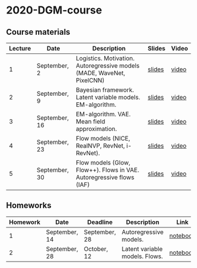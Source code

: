 # 2020-DGM-course

## Course materials

| Lecture | Date | Description | Slides | Video |
|---------|------|-------------|--------|-------|
| 1 | September, 2 | Logistics. Motivation. Autoregressive models (MADE, WaveNet, PixelCNN) | [slides](lectures/lecture1/Isachenko2020DeepGenerativeModels1.pdf) | [video](https://youtu.be/Vvmlg5JYdVQ) |
| 2 | September, 9 | Bayesian framework. Latent variable models. EM-algorithm. | [slides](lectures/lecture2/Isachenko2020DeepGenerativeModels2.pdf) | [video](https://youtu.be/IXVoKY92u1k) |
| 3 | September, 16 | EM-algorithm. VAE. Mean field approximation. | [slides](lectures/lecture3/Isachenko2020DeepGenerativeModels3.pdf) | [video](https://youtu.be/y1csC6gkmxU) |
| 4 | September, 23 | Flow models (NICE, RealNVP, RevNet, i-RevNet). | [slides](lectures/lecture4/Isachenko2020DeepGenerativeModels4.pdf) | [video](https://youtu.be/epFV2wNE6Kk) |
| 5 | September, 30 | Flow models (Glow, Flow++). Flows in VAE. Autoregressive flows (IAF) | [slides](lectures/lecture5/Isachenko2020DeepGenerativeModels5.pdf) | [video](https://youtu.be/KA941HS8oAg) |


## Homeworks

| Homework | Date | Deadline | Description | Link |
|---------|------|-------------|--------|-------|
| 1 | September, 14 | September, 28 | Autoregressive models. | [notebook](homeworks/homework1/hw1.ipynb) |
| 2 | September, 28 | October, 12 | Latent variable models. Flows. | [notebook](homeworks/homework2/hw2.ipynb) |
